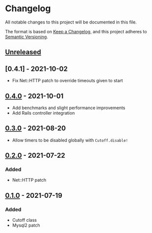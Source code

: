 # Changelog

All notable changes to this project will be documented in this file.

The format is based on [Keep a Changelog](https://keepachangelog.com/en/1.0.0/),
and this project adheres to [Semantic Versioning](https://semver.org/spec/v2.0.0.html).

## [Unreleased]

## [0.4.1] - 2021-10-02

- Fix Net::HTTP patch to override timeouts given to start

## [0.4.0] - 2021-10-01

- Add benchmarks and slight performance improvements
- Add Rails controller integration

## [0.3.0] - 2021-08-20

- Allow timers to be disabled globally with `Cutoff.disable!`

## [0.2.0] - 2021-07-22

### Added

- Net::HTTP patch

## [0.1.0] - 2021-07-19

### Added

- Cutoff class
- Mysql2 patch

[Unreleased]: https://github.com/justinhoward/cutoff/compare/v0.4.1...HEAD
[0.4.0]: https://github.com/justinhoward/cutoff/compare/v0.4.0...v0.4.1
[0.4.0]: https://github.com/justinhoward/cutoff/compare/v0.3.0...v0.4.0
[0.3.0]: https://github.com/justinhoward/cutoff/compare/v0.2.0...v0.3.0
[0.2.0]: https://github.com/justinhoward/cutoff/compare/v0.1.0...v0.2.0
[0.1.0]: https://github.com/justinhoward/cutoff/releases/tag/v0.1.0
